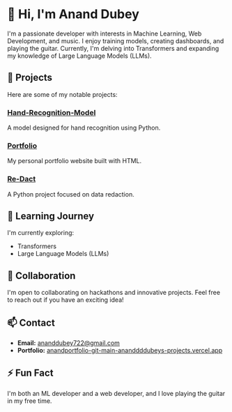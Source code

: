# 👋 Hi, I'm Anand Dubey

I'm a passionate developer with interests in Machine Learning, Web Development, and music. I enjoy training models, creating dashboards, and playing the guitar. Currently, I'm delving into Transformers and expanding my knowledge of Large Language Models (LLMs).

## 🔭 Projects

Here are some of my notable projects:

### [Hand-Recognition-Model](https://github.com/ananddddubey/Hand-Recognition-Model)
A model designed for hand recognition using Python.

### [Portfolio](https://github.com/ananddddubey/Portfolio)
My personal portfolio website built with HTML.

### [Re-Dact](https://github.com/ananddddubey/Re-Dact)
A Python project focused on data redaction.

## 🌱 Learning Journey

I'm currently exploring:

- Transformers
- Large Language Models (LLMs)

## 🤝 Collaboration

I'm open to collaborating on hackathons and innovative projects. Feel free to reach out if you have an exciting idea!

## 📫 Contact

- **Email:** [ananddubey722@gmail.com](mailto:ananddubey722@gmail.com)
- **Portfolio:** [anandportfolio-git-main-ananddddubeys-projects.vercel.app](https://anandportfolio-git-main-ananddddubeys-projects.vercel.app/)

## ⚡ Fun Fact

I'm both an ML developer and a web developer, and I love playing the guitar in my free time.

